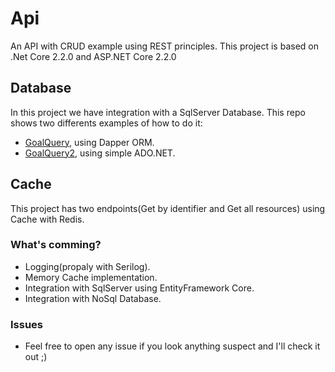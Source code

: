 # Api

An API with CRUD example using REST principles. 
This project is based on .Net Core 2.2.0 and ASP.NET Core 2.2.0 

## Database

In this project we have integration with a SqlServer Database. 
This repo shows two differents examples of how to do it: 
- <a href="https://github.com/BrenoBaronte/api/blob/master/Api.Repositories/Queries/GoalQuery.cs">GoalQuery</a>, using Dapper ORM.
- <a href="https://github.com/BrenoBaronte/api/blob/master/Api.Repositories/Queries/GoalQuery2.cs">GoalQuery2</a>, using simple ADO.NET.
 
## Cache

This project has two endpoints(Get by identifier and Get all resources) using Cache with Redis. 

### What's comming?

- Logging(propaly with Serilog).
- Memory Cache implementation.
- Integration with SqlServer using EntityFramework Core.
- Integration with NoSql Database.

### Issues

- Feel free to open any issue if you look anything suspect and I'll check it out ;)
